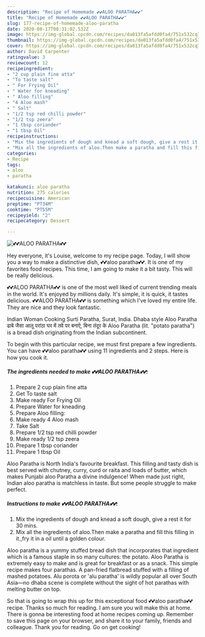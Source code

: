 ```yaml
---
description: "Recipe of Homemade 💕💕ALOO PARATHA💕💕"
title: "Recipe of Homemade 💕💕ALOO PARATHA💕💕"
slug: 177-recipe-of-homemade-aloo-paratha
date: 2020-08-17T08:31:02.532Z
image: https://img-global.cpcdn.com/recipes/da013fa5afdd0fa4/751x532cq70/💕💕aloo-paratha💕💕-recipe-main-photo.jpg
thumbnail: https://img-global.cpcdn.com/recipes/da013fa5afdd0fa4/751x532cq70/💕💕aloo-paratha💕💕-recipe-main-photo.jpg
cover: https://img-global.cpcdn.com/recipes/da013fa5afdd0fa4/751x532cq70/💕💕aloo-paratha💕💕-recipe-main-photo.jpg
author: David Carpenter
ratingvalue: 3
reviewcount: 12
recipeingredient:
- "2 cup plain fine atta"
- "To taste salt"
- " For Frying Oil"
- " Water for kneading"
- " Aloo filling"
- "4 Aloo mash"
- " Salt"
- "1/2 tsp red chilli powder"
- "1/2 tsp zeera"
- "1 tbsp coriander"
- "1 tbsp Oil"
recipeinstructions:
- "Mix the ingredients of dough and knead a soft dough, give a rest it for 30 mins."
- "Mix all the ingredients of aloo.Then make a paratha and fill this filling in it.,fry it in a oil until a golden colour."
categories:
- Recipe
tags:
- aloo
- paratha

katakunci: aloo paratha 
nutrition: 275 calories
recipecuisine: American
preptime: "PT34M"
cooktime: "PT55M"
recipeyield: "2"
recipecategory: Dessert

---
```



![💕💕ALOO PARATHA💕💕](https://img-global.cpcdn.com/recipes/da013fa5afdd0fa4/751x532cq70/💕💕aloo-paratha💕💕-recipe-main-photo.jpg)

Hey everyone, it's Louise, welcome to my recipe page. Today, I will show you a way to make a distinctive dish, 💕💕aloo paratha💕💕. It is one of my favorites food recipes. This time, I am going to make it a bit tasty. This will be really delicious.

💕💕ALOO PARATHA💕💕 is one of the most well liked of current trending meals in the world. It's enjoyed by millions daily. It's simple, it is quick, it tastes delicious. 💕💕ALOO PARATHA💕💕 is something which I've loved my entire life. They are nice and they look fantastic.

Indian Woman Cooking Surti Paratha, Surat, India. Dhaba style Aloo Paratha ढाबे जैसा आलू परांठा घर में तवे पर बनाऐ, बिना तंदूर के Aloo Paratha (lit. &#34;potato paratha&#34;) is a bread dish originating from the Indian subcontinent.


To begin with this particular recipe, we must first prepare a few ingredients. You can have 💕💕aloo paratha💕💕 using 11 ingredients and 2 steps. Here is how you cook it.

<!--inarticleads1-->

##### The ingredients needed to make 💕💕ALOO PARATHA💕💕:

1. Prepare 2 cup plain fine atta
1. Get To taste salt
1. Make ready  For Frying Oil
1. Prepare  Water for kneading
1. Prepare  Aloo filling:
1. Make ready 4 Aloo mash
1. Take  Salt
1. Prepare 1/2 tsp red chilli powder
1. Make ready 1/2 tsp zeera
1. Prepare 1 tbsp coriander
1. Prepare 1 tbsp Oil


Aloo Paratha is North India&#39;s favourite breakfast. This filling and tasty dish is best served with chutney, curry, curd or raita and loads of butter, which makes Punjabi aloo Paratha a divine indulgence! When made just right, Indian aloo paratha is matchless in taste. But some people struggle to make perfect. 

<!--inarticleads2-->

##### Instructions to make 💕💕ALOO PARATHA💕💕:

1. Mix the ingredients of dough and knead a soft dough, give a rest it for 30 mins.
1. Mix all the ingredients of aloo.Then make a paratha and fill this filling in it.,fry it in a oil until a golden colour.


Aloo paratha is a yummy stuffed bread dish that incorporates that ingredient which is a famous staple in so many cultures: the potato. Aloo Paratha is extremely easy to make and is great for breakfast or as a snack. This simple recipe makes four parathas. A pan-fried flatbread stuffed with a filling of mashed potatoes. Alu porota or &#39;alu paratha&#39; is wildly popular all over South Asia—no dhaba scene is complete without the sight of hot parathas with melting butter on top. 

So that is going to wrap this up for this exceptional food 💕💕aloo paratha💕💕 recipe. Thanks so much for reading. I am sure you will make this at home. There is gonna be interesting food at home recipes coming up. Remember to save this page on your browser, and share it to your family, friends and colleague. Thank you for reading. Go on get cooking!
